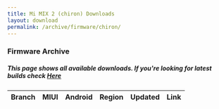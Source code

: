 ```yaml
---
title: Mi MIX 2 (chiron) Downloads
layout: download
permalink: /archive/firmware/chiron/
---
```


### Firmware Archive
##### This page shows all available downloads. If you're looking for latest builds check [Here](/firmware/chiron/)


<div class="table-responsive-md" style="margin-top: 25px;">
<table id="firmware" class="compact table table-striped table-hover table-sm">
    <thead class="thead-dark">
        <tr>
            <th>Branch</th>
            <th>MIUI</th>
            <th>Android</th>
            <th>Region</th>
            <th>Updated</th>
            <th>Link</th>
        </tr>
    </thead>
    <script>loadFirmwareDownloads('chiron', 'full')</script>
</table>
</div>
